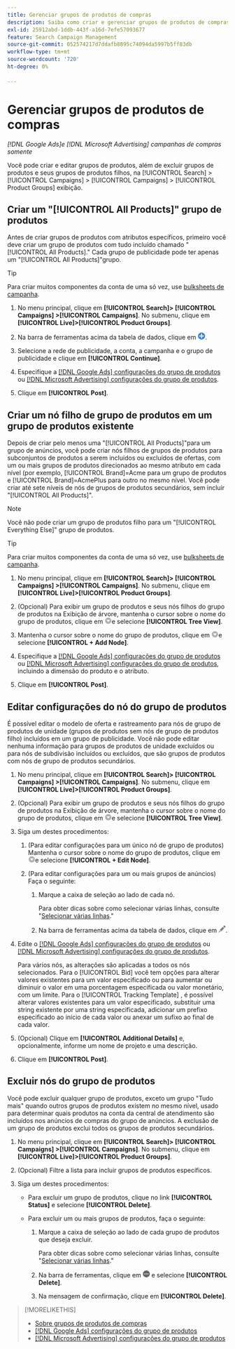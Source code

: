 ```yaml
---
title: Gerenciar grupos de produtos de compras
description: Saiba como criar e gerenciar grupos de produtos de compras em campanhas de compras.
exl-id: 25912abd-1ddb-443f-a16d-7efe57093677
feature: Search Campaign Management
source-git-commit: 052574217d7ddafb8895c74094da5997b5ff83db
workflow-type: tm+mt
source-wordcount: '720'
ht-degree: 0%

---
```


# Gerenciar grupos de produtos de compras

*[!DNL Google Ads]e [!DNL Microsoft Advertising] campanhas de compras somente*

Você pode criar e editar grupos de produtos, além de excluir grupos de produtos e seus grupos de produtos filhos, na [!UICONTROL Search] > [!UICONTROL Campaigns] > [!UICONTROL Campaigns] > [!UICONTROL Product Groups] exibição.

## Criar um &quot;[!UICONTROL All Products]&quot; grupo de produtos

Antes de criar grupos de produtos com atributos específicos, primeiro você deve criar um grupo de produtos com tudo incluído chamado &quot;[!UICONTROL All Products].&quot; Cada grupo de publicidade pode ter apenas um &quot;[!UICONTROL All Products]&quot;grupo.

>[!TIP]
>
>Para criar muitos componentes da conta de uma só vez, use [bulksheets de campanha](/help/search-social-commerce/campaign-management/bulksheets/bulksheet-about.md).

1. No menu principal, clique em **[!UICONTROL Search]> [!UICONTROL Campaigns] >[!UICONTROL Campaigns]**. No submenu, clique em **[!UICONTROL Live]>[!UICONTROL Product Groups]**.

1. Na barra de ferramentas acima da tabela de dados, clique em ![Criar](/help/search-social-commerce/assets/add.png "Criar").

1. Selecione a rede de publicidade, a conta, a campanha e o grupo de publicidade e clique em **[!UICONTROL Continue]**.

1. Especifique a [[!DNL Google Ads] configurações do grupo de produtos](product-group-settings-google.md) ou [[!DNL Microsoft Advertising] configurações do grupo de produtos](product-group-settings-microsoft.md).

1. Clique em **[!UICONTROL Post]**.

## Criar um nó filho de grupo de produtos em um grupo de produtos existente

Depois de criar pelo menos uma &quot;[!UICONTROL All Products]&quot;para um grupo de anúncios, você pode criar nós filhos de grupos de produtos para subconjuntos de produtos a serem incluídos ou excluídos de ofertas, com um ou mais grupos de produtos direcionados ao mesmo atributo em cada nível (por exemplo, [!UICONTROL Brand]=Acme para um grupo de produtos e [!UICONTROL Brand]=AcmePlus para outro no mesmo nível. Você pode criar até sete níveis de nós de grupos de produtos secundários, sem incluir &quot;[!UICONTROL All Products]&quot;.

>[!NOTE]
>
>Você não pode criar um grupo de produtos filho para um &quot;[!UICONTROL Everything Else]&quot; grupo de produtos.

>[!TIP]
>
>Para criar muitos componentes da conta de uma só vez, use [bulksheets de campanha](/help/search-social-commerce/campaign-management/bulksheets/bulksheet-about.md).

1. No menu principal, clique em **[!UICONTROL Search]> [!UICONTROL Campaigns] >[!UICONTROL Campaigns]**. No submenu, clique em **[!UICONTROL Live]>[!UICONTROL Product Groups]**.

1. (Opcional) Para exibir um grupo de produtos e seus nós filhos do grupo de produtos na Exibição de árvore, mantenha o cursor sobre o nome do grupo de produtos, clique em ![Ícone do menu](/help/search-social-commerce/assets/arrow-dropdown-menu.png "Ícone do menu")e selecione **[!UICONTROL Tree View]**.

1. Mantenha o cursor sobre o nome do grupo de produtos, clique em ![Menu Suspenso de Setas](/help/search-social-commerce/assets/arrow-dropdown-menu.png "Menu Suspenso de Setas")e selecione **[!UICONTROL + Add Node]**.

1. Especifique a [[!DNL Google Ads] configurações do grupo de produtos](product-group-settings-google.md) ou [[!DNL Microsoft Advertising] configurações do grupo de produtos](product-group-settings-microsoft.md), incluindo a dimensão do produto e o atributo.

1. Clique em **[!UICONTROL Post]**.

## Editar configurações do nó do grupo de produtos

É possível editar o modelo de oferta e rastreamento para nós de grupo de produtos de unidade (grupos de produtos sem nós de grupo de produtos filho) incluídos em um grupo de publicidade. Você não pode editar nenhuma informação para grupos de produtos de unidade excluídos ou para nós de subdivisão incluídos ou excluídos, que são grupos de produtos com nós de grupo de produtos secundários.

1. No menu principal, clique em **[!UICONTROL Search]> [!UICONTROL Campaigns] >[!UICONTROL Campaigns]**. No submenu, clique em **[!UICONTROL Live]>[!UICONTROL Product Groups]**.

1. (Opcional) Para exibir um grupo de produtos e seus nós filhos do grupo de produtos na Exibição de árvore, mantenha o cursor sobre o nome do grupo de produtos, clique em ![Ícone do menu](/help/search-social-commerce/assets/arrow-dropdown-menu.png "Ícone do menu")e selecione **[!UICONTROL Tree View]**.

1. Siga um destes procedimentos:

   1. (Para editar configurações para um único nó de grupo de produtos) Mantenha o cursor sobre o nome do grupo de produtos, clique em ![Ícone do menu](/help/search-social-commerce/assets/arrow-dropdown-menu.png "Ícone do menu")e selecione **[!UICONTROL + Edit Node]**.

   1. (Para editar configurações para um ou mais grupos de anúncios) Faça o seguinte:

      1. Marque a caixa de seleção ao lado de cada nó.

         Para obter dicas sobre como selecionar várias linhas, consulte &quot;[Selecionar várias linhas](/help/search-social-commerce/common-tasks/navigation-editing-selection/multiple-rows-select.md).&quot;

      1. Na barra de ferramentas acima da tabela de dados, clique em ![Editar](/help/search-social-commerce/assets/edit.png "Editar").

1. Edite o [[!DNL Google Ads] configurações do grupo de produtos](product-group-settings-google.md) ou [[!DNL Microsoft Advertising] configurações do grupo de produtos](product-group-settings-microsoft.md).

   Para vários nós, as alterações são aplicadas a todos os nós selecionados. Para o [!UICONTROL Bid] você tem opções para alterar valores existentes para um valor especificado ou para aumentar ou diminuir o valor em uma porcentagem especificada ou valor monetário, com um limite. Para o [!UICONTROL Tracking Template] , é possível alterar valores existentes para um valor especificado, substituir uma string existente por uma string especificada, adicionar um prefixo especificado ao início de cada valor ou anexar um sufixo ao final de cada valor.

1. (Opcional) Clique em **[!UICONTROL Additional Details]** e, opcionalmente, informe um nome de projeto e uma descrição.

1. Clique em **[!UICONTROL Post]**.

## Excluir nós do grupo de produtos

Você pode excluir qualquer grupo de produtos, exceto um grupo &quot;Tudo mais&quot; quando outros grupos de produtos existem no mesmo nível, usado para determinar quais produtos na conta da central de atendimento são incluídos nos anúncios de compras do grupo de anúncios. A exclusão de um grupo de produtos exclui todos os grupos de produtos secundários.

1. No menu principal, clique em **[!UICONTROL Search]> [!UICONTROL Campaigns] >[!UICONTROL Campaigns]**. No submenu, clique em **[!UICONTROL Live]>[!UICONTROL Product Groups]**.

1. (Opcional) Filtre a lista para incluir grupos de produtos específicos.

1. Siga um destes procedimentos:

   * Para excluir um grupo de produtos, clique no link **[!UICONTROL Status]** e selecione **[!UICONTROL Delete]**.

   * Para excluir um ou mais grupos de produtos, faça o seguinte:

      1. Marque a caixa de seleção ao lado de cada grupo de produtos que deseja excluir.

         Para obter dicas sobre como selecionar várias linhas, consulte &quot;[Selecionar várias linhas](/help/search-social-commerce/common-tasks/navigation-editing-selection/multiple-rows-select.md).&quot;

      1. Na barra de ferramentas, clique em ![Mais](/help/search-social-commerce/assets/more.png "Mais") e selecione **[!UICONTROL Delete]**.

      1. Na mensagem de confirmação, clique em **[!UICONTROL Delete]**.

>[!MORELIKETHIS]
>
>* [Sobre grupos de produtos de compras](product-group-about.md)
>* [[!DNL Google Ads] configurações do grupo de produtos](product-group-settings-google.md)
>* [[!DNL Microsoft Advertising] configurações do grupo de produtos](product-group-settings-microsoft.md)
